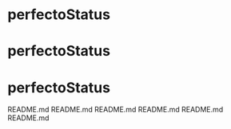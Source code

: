 # perfectoStatus
# perfectoStatus
# perfectoStatus
README.md
README.md
README.md
README.md
README.md
README.md
